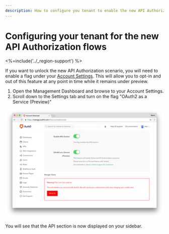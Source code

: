 ```yaml
---
description: How to configure you tenant to enable the new API Authorization Flows
---
```


# Configuring your tenant for the new API Authorization flows
<%=include('../_region-support') %>

If you want to unlock the new API Authorization scenario, you will need to enable a flag under your [Account Settings](${manage_url}/#/account/advanced). This will allow you to opt-in and out of this feature at any point in time while it remains under preview.

1. Open the Management Dashboard and browse to your Account Settings.
1. Scroll down to the Settings tab and turn on the flag "OAuth2 as a Service (Preview)"

  ![](/media/articles/api-auth/account-settings.png)

You will see that the API section is now displayed on your sidebar.
